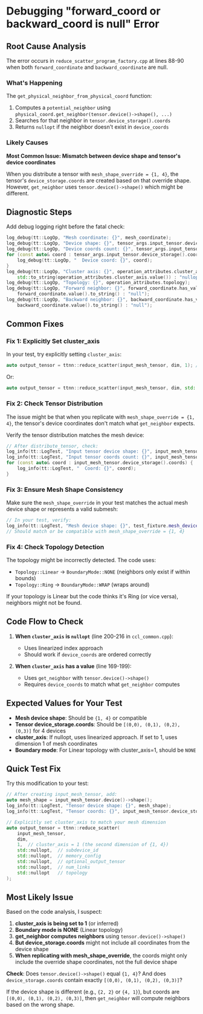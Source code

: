 # Debugging "forward_coord or backward_coord is null" Error

## Root Cause Analysis

The error occurs in `reduce_scatter_program_factory.cpp` at lines 88-90 when both `forward_coordinate` and `backward_coordinate` are null.

### What's Happening

The `get_physical_neighbor_from_physical_coord` function:
1. Computes a `potential_neighbor` using `physical_coord.get_neighbor(tensor.device()->shape(), ...)`
2. Searches for that neighbor in `tensor.device_storage().coords`
3. Returns `nullopt` if the neighbor doesn't exist in `device_coords`

### Likely Causes

**Most Common Issue: Mismatch between device shape and tensor's device coordinates**

When you distribute a tensor with `mesh_shape_override = {1, 4}`, the tensor's `device_storage.coords` are created based on that override shape. However, `get_neighbor` uses `tensor.device()->shape()` which might be different.

## Diagnostic Steps

Add debug logging right before the fatal check:

```cpp
log_debug(tt::LogOp, "Mesh coordinate: {}", mesh_coordinate);
log_debug(tt::LogOp, "Device shape: {}", tensor_args.input_tensor.device()->shape());
log_debug(tt::LogOp, "Device coords count: {}", tensor_args.input_tensor.device_storage().coords.size());
for (const auto& coord : tensor_args.input_tensor.device_storage().coords) {
    log_debug(tt::LogOp, "  Device coord: {}", coord);
}
log_debug(tt::LogOp, "Cluster axis: {}", operation_attributes.cluster_axis.has_value() ?
    std::to_string(operation_attributes.cluster_axis.value()) : "nullopt");
log_debug(tt::LogOp, "Topology: {}", operation_attributes.topology);
log_debug(tt::LogOp, "Forward neighbor: {}", forward_coordinate.has_value() ?
    forward_coordinate.value().to_string() : "null");
log_debug(tt::LogOp, "Backward neighbor: {}", backward_coordinate.has_value() ?
    backward_coordinate.value().to_string() : "null");
```

## Common Fixes

### Fix 1: Explicitly Set cluster_axis

In your test, try explicitly setting `cluster_axis`:

```cpp
auto output_tensor = ttnn::reduce_scatter(input_mesh_tensor, dim, 1); // cluster_axis = 1
```

Or:

```cpp
auto output_tensor = ttnn::reduce_scatter(input_mesh_tensor, dim, std::nullopt, std::nullopt, std::nullopt, std::nullopt, std::nullopt, std::nullopt);
```

### Fix 2: Check Tensor Distribution

The issue might be that when you replicate with `mesh_shape_override = {1, 4}`, the tensor's device coordinates don't match what `get_neighbor` expects.

Verify the tensor distribution matches the mesh device:

```cpp
// After distribute_tensor, check:
log_info(tt::LogTest, "Input tensor device shape: {}", input_mesh_tensor.device()->shape());
log_info(tt::LogTest, "Input tensor coords count: {}", input_mesh_tensor.device_storage().coords.size());
for (const auto& coord : input_mesh_tensor.device_storage().coords) {
    log_info(tt::LogTest, "  Coord: {}", coord);
}
```

### Fix 3: Ensure Mesh Shape Consistency

Make sure the `mesh_shape_override` in your test matches the actual mesh device shape or represents a valid submesh:

```cpp
// In your test, verify:
log_info(tt::LogTest, "Mesh device shape: {}", test_fixture.mesh_device_->shape());
// Should match or be compatible with mesh_shape_override = {1, 4}
```

### Fix 4: Check Topology Detection

The topology might be incorrectly detected. The code uses:
- `Topology::Linear` → `BoundaryMode::NONE` (neighbors only exist if within bounds)
- `Topology::Ring` → `BoundaryMode::WRAP` (wraps around)

If your topology is Linear but the code thinks it's Ring (or vice versa), neighbors might not be found.

## Code Flow to Check

1. **When `cluster_axis` is `nullopt`** (line 200-216 in `ccl_common.cpp`):
   - Uses linearized index approach
   - Should work if `device_coords` are ordered correctly

2. **When `cluster_axis` has a value** (line 169-199):
   - Uses `get_neighbor` with `tensor.device()->shape()`
   - Requires `device_coords` to match what `get_neighbor` computes

## Expected Values for Your Test

- **Mesh device shape**: Should be `{1, 4}` or compatible
- **Tensor device_storage.coords**: Should be `[(0,0), (0,1), (0,2), (0,3)]` for 4 devices
- **cluster_axis**: If nullopt, uses linearized approach. If set to 1, uses dimension 1 of mesh coordinates
- **Boundary mode**: For Linear topology with cluster_axis=1, should be `NONE`

## Quick Test Fix

Try this modification to your test:

```cpp
// After creating input_mesh_tensor, add:
auto mesh_shape = input_mesh_tensor.device()->shape();
log_info(tt::LogTest, "Tensor device shape: {}", mesh_shape);
log_info(tt::LogTest, "Tensor coords: {}", input_mesh_tensor.device_storage().coords.size());

// Explicitly set cluster_axis to match your mesh dimension
auto output_tensor = ttnn::reduce_scatter(
    input_mesh_tensor,
    dim,
    1,  // cluster_axis = 1 (the second dimension of {1, 4})
    std::nullopt,  // subdevice_id
    std::nullopt,  // memory_config
    std::nullopt,  // optional_output_tensor
    std::nullopt,  // num_links
    std::nullopt   // topology
);
```

## Most Likely Issue

Based on the code analysis, I suspect:

1. **cluster_axis is being set to 1** (or inferred)
2. **Boundary mode is NONE** (Linear topology)
3. **get_neighbor computes neighbors** using `tensor.device()->shape()`
4. **But device_storage.coords** might not include all coordinates from the device shape
5. **When replicating with mesh_shape_override**, the coords might only include the override shape coordinates, not the full device shape

**Check**: Does `tensor.device()->shape()` equal `{1, 4}`? And does `device_storage.coords` contain exactly `[(0,0), (0,1), (0,2), (0,3)]`?

If the device shape is different (e.g., `{2, 2}` or `{4, 1}`), but coords are `[(0,0), (0,1), (0,2), (0,3)]`, then `get_neighbor` will compute neighbors based on the wrong shape.
